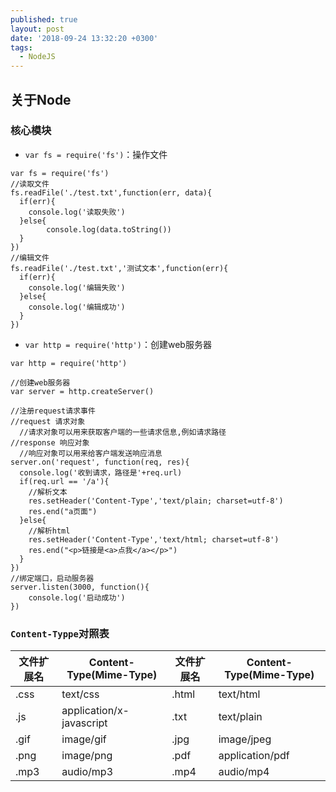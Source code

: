 ```yaml
---
published: true
layout: post
date: '2018-09-24 13:32:20 +0300'
tags:
  - NodeJS
---
```

## 关于Node

### 核心模块
- `var fs = require('fs')`：操作文件

```
var fs = require('fs')
//读取文件
fs.readFile('./test.txt',function(err, data){
  if(err){
    console.log('读取失败')
  }else{
  		console.log(data.toString())
  }
})
//编辑文件
fs.readFile('./test.txt','测试文本',function(err){
  if(err){
    console.log('编辑失败')
  }else{
    console.log('编辑成功')
  }
})

```
- `var http = require('http')`：创建web服务器

```
var http = require('http')

//创建web服务器
var server = http.createServer()

//注册request请求事件
//request 请求对象
  //请求对象可以用来获取客户端的一些请求信息,例如请求路径
//response 响应对象
  //响应对象可以用来给客户端发送响应消息
server.on('request', function(req, res){
  console.log('收到请求，路径是'+req.url)
  if(req.url == '/a'){
    //解析文本
    res.setHeader('Content-Type','text/plain; charset=utf-8')
    res.end("a页面")
  }else{
    //解析html
    res.setHeader('Content-Type','text/html; charset=utf-8')
    res.end("<p>链接是<a>点我</a></p>")
  }
})
//绑定端口，启动服务器
server.listen(3000, function(){
	console.log('启动成功')
})
```


### `Content-Typpe`对照表

|文件扩展名|	Content-Type(Mime-Type)|文件扩展名|Content-Type(Mime-Type)|
|--|--|--|--|
|.css|text/css|.html|text/html|
|.js|application/x-javascript|.txt|text/plain|
|.gif|image/gif|.jpg|image/jpeg|
|.png|image/png|.pdf|application/pdf|
|.mp3|audio/mp3|.mp4|audio/mp4|
